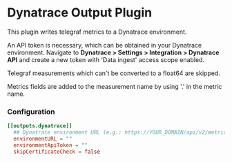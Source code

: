 # Dynatrace Output Plugin

This plugin writes telegraf metrics to a Dynatrace environment. 

An API token is necessary, which can be obtained in your Dynatrace environment. Navigate to **Dynatrace > Settings > Integration > Dynatrace API** and create a new token with 
'Data ingest' access scope enabled. 

Telegraf measurements which can't be converted to a float64 are skipped.

Metrics fields are added to the measurement name by using '.' in the metric name. 

### Configuration

```toml
[[outputs.dynatrace]]
  ## Dynatrace environment URL (e.g.: https://YOUR_DOMAIN/api/v2/metrics/ingest) or use the local ingest endpoint of your OneAgent monitored host (e.g.: http://127.0.0.1:14499/metrics/ingest).
  environmentURL = ""
  environmentApiToken = ""
  skipCertificateCheck = false

```